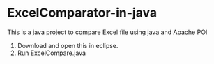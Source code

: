 # ExcelComparator-in-java
This is a java project to compare Excel file using java and Apache POI

1. Download and open this in eclipse.
2. Run ExcelCompare.java
